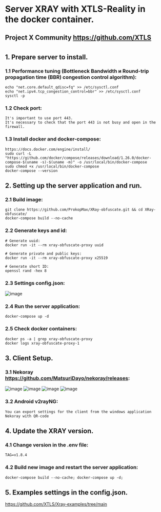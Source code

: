 # Server XRAY with XTLS-Reality in the docker container.
## Project X Community https://github.com/XTLS
#
## 1. Prepare server to install.
### 1.1 Performance tuning (Bottleneck Bandwidth и Round-trip propagation time (BBR) congestion control algorithm):
    echo "net.core.default_qdisc=fq" >> /etc/sysctl.conf
    echo "net.ipv4.tcp_congestion_control=bbr" >> /etc/sysctl.conf
    sysctl -p
### 1.2 Сheck port:
    It's important to use port 443.
    It's necessary to check that the port 443 is not busy and open in the firewall.
### 1.3 Install docker and docker-compose:
    https://docs.docker.com/engine/install/
    sudo curl -L "https://github.com/docker/compose/releases/download/1.26.0/docker-compose-$(uname -s)-$(uname -m)" -o /usr/local/bin/docker-compose
    sudo chmod +x /usr/local/bin/docker-compose
    docker-compose --version

## 2. Setting up the server application and run.
### 2.1 Build image:
    git clone https://github.com/ProkopMax/XRay-obfuscate.git && cd XRay-obfuscate/
    docker-compose build --no-cache
### 2.2 Generate keys and id:
    # Generate uuid:
    docker run -it --rm xray-obfuscate-proxy uuid

    # Generate private and public keys:
    docker run -it --rm xray-obfuscate-proxy x25519

    # Generate short ID:
    openssl rand -hex 8
### 2.3 Settings config.json:
![image](https://github.com/ProkopMax/XRay-obfuscate/assets/72852008/c02233cc-da32-4f23-818e-f17cf2017a52)
### 2.4 Run the server application:
    docker-compose up -d
### 2.5 Check docker containers:
    docker ps -a | grep xray-obfuscate-proxy
    docker logs xray-obfuscate-proxy-1
       
## 3. Client Setup.  
### 3.1 Nekoray https://github.com/MatsuriDayo/nekoray/releases:
![image](https://github.com/ProkopMax/XRay-obfuscate/assets/72852008/a0c32601-a50c-4e78-aa14-a80564f829a7)
![image](https://github.com/ProkopMax/XRay-obfuscate/assets/72852008/eaee2fdb-f237-4c80-acf7-86d26a504e6c)
![image](https://github.com/ProkopMax/XRay-obfuscate/assets/72852008/5f4d0789-aaeb-4f48-a6c0-0cb5958d6110)
![image](https://github.com/ProkopMax/XRay-obfuscate/assets/72852008/1b3fbc98-1c7a-481d-82f6-e5d44ee42707)


### 3.2 Android v2rayNG:
    You can export settings for the client from the windows application Nekoray with QR-code

## 4. Update the XRAY version.
### 4.1 Change version in the .env file:
    TAG=v1.8.4
### 4.2 Build new image and restart the server application:
    docker-compose build --no-cache; docker-compose up -d;

## 5. Examples settings in the config.json.
https://github.com/XTLS/Xray-examples/tree/main
